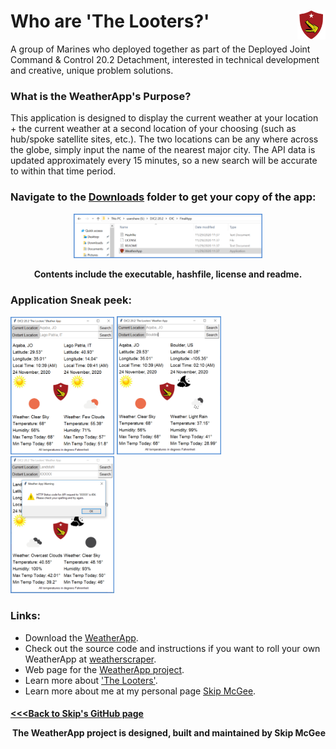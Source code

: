 # Who are 'The Looters?' <img align="right" width="9%" src="/images/logo.png">

A group of Marines who deployed together as part of the Deployed Joint Command & Control 20.2 Detachment, interested in technical development and creative, unique problem solutions.

### What is the WeatherApp's Purpose?

This application is designed to display the current weather at your location + the current weather at a second location of your choosing (such as hub/spoke satellite sites, etc.). The two locations can be any where across the globe, simply input the name of the nearest major city. The API data is updated approximately every 15 minutes, so a new search will be accurate to within that time period.

### Navigate to the [Downloads](https://github.com/skipmcgee/WeatherApp/tree/main/download) folder to get your copy of the app:

<p align="center">
  <img src="/images/menu.png" width="60%" />
</p>
<p align="center">
  <b>Contents include the executable, hashfile, license and readme.</b>
</p>

### Application Sneak peek:

<p float="middle">
  <img src="/images/app1.png" width="33%" />
  <img src="/images/app2.png" width="33%" /> 
  <img src="/images/apperror.png" width="33%" /> 
</p>

### Links:
- Download the [WeatherApp](https://github.com/skipmcgee/WeatherApp/tree/main/download).
- Check out the source code and instructions if you want to roll your own WeatherApp at [weatherscraper](https://github.com/skipmcgee/weatherscraper).
- Web page for the [WeatherApp project](https://skipmcgee.github.io/WeatherApp/).
- Learn more about ['The Looters'](https://skipmcgee.github.io/20.2_deployment/).
- Learn more about me at my personal page [Skip McGee](https://skipmcgee.github.io).

#### [<<<Back to Skip's GitHub page](https://skipmcgee.github.io) <p align="right"><b>The WeatherApp project is designed, built and maintained by Skip McGee</b></p> 

